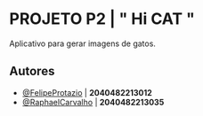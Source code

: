 
# PROJETO P2  |  " Hi CAT " 

Aplicativo para gerar imagens de gatos. 


## Autores

- [@FelipeProtazio](https://github.com/FelipeProtazio) | **2040482213012**
- [@RaphaelCarvalho](https://github.com/im-rapha) | **2040482213035**
